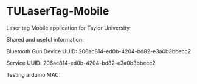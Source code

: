 # TULaserTag-Mobile
Laser tag Mobile application for Taylor University

Shared and useful information:

Bluetooth Gun Device UUID: 
206ac814-ed0b-4204-bd82-e3a0b3bbecc2

Service UUID:
206ac814-ed0b-4204-bd82-e3a0b3bbecc2

Testing arduino MAC:

